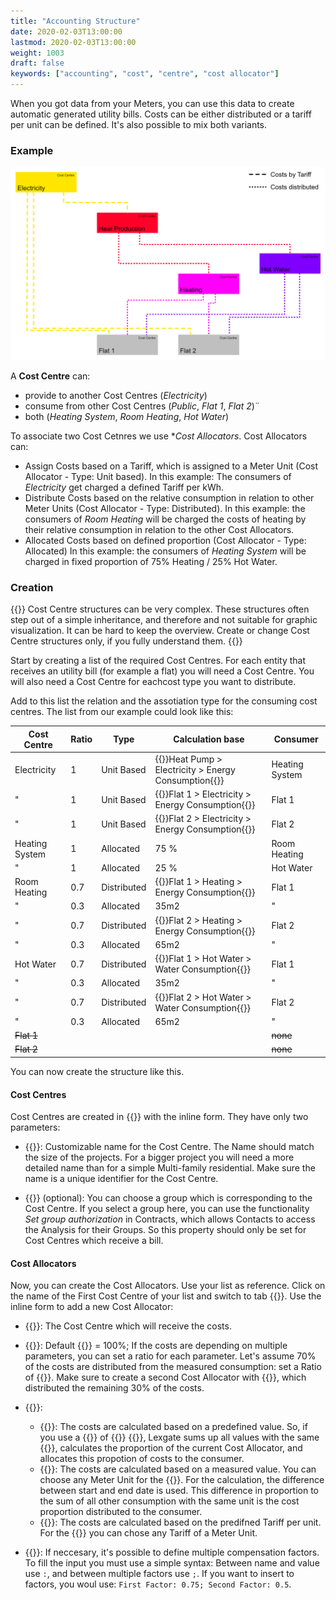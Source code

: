 ```yaml
---
title: "Accounting Structure"
date: 2020-02-03T13:00:00
lastmod: 2020-02-03T13:00:00
weight: 1003
draft: false
keywords: ["accounting", "cost", "centre", "cost allocator"]
---
```


When you got data from your Meters, you can use this data to create automatic generated utility bills. Costs can be either distributed or a tariff per unit can be defined. It's also possible to mix both variants.

### Example
![image example](StructureExample.en.png "image")

A **Cost Centre** can:
* provide to another Cost Centres (*Electricity*)
* consume from other Cost Centres (*Public*, *Flat 1*, *Flat 2*)¨
* both (*Heating System*, *Room Heating*, *Hot Water*)

To associate two Cost Cetnres we use **Cost Allocators*.
Cost Allocators can:
* Assign Costs based on a Tariff, which is assigned to a Meter Unit (Cost Allocator - Type: Unit based).
In this example: The consumers of *Electricity* get charged a defined Tariff per kWh.
* Distribute Costs based on the relative consumption in relation to other Meter Units (Cost Allocator - Type: Distributed). In this example: the consumers of *Room Heating* will be charged the costs of heating by their relative consumption in relation to the other Cost Allocators.
* Allocated Costs based on defined proportion (Cost Allocator - Type: Allocated)
In this example: the consumers of *Heating System* will be charged in fixed proportion of 75% Heating / 25% Hot Water.

### Creation
{{<notice warning>}}
Cost Centre structures can be very complex. These structures often step out of a simple inheritance, and therefore and not suitable for graphic visualization. It can be hard to keep the overview. Create or change Cost Centre structures only, if you fully understand them.
{{</notice>}}

Start by creating a list of the required Cost Centres. For each entity that receives an utility bill (for example a flat) you will need a Cost Centre. You will also need a Cost Centre for eachcost type you want to distribute. 

Add to this list the relation and the assotiation type for the consuming cost centres. The list from our example could look like this:

| Cost Centre    | Ratio | Type        | Calculation base                                                                          | Consumer       |
|----------------|-------|-------------|-------------------------------------------------------------------------------------------|----------------|
| Electricity    | 1     | Unit Based  | {{<tooltip text="Meter Unit">}}Heat Pump > Electricity > Energy Consumption{{</tooltip>}} | Heating System |
| "              | 1     | Unit Based  | {{<tooltip text="Meter Unit">}}Flat 1 > Electricity > Energy Consumption{{</tooltip>}}    | Flat 1         |
| "              | 1     | Unit Based  | {{<tooltip text="Meter Unit">}}Flat 2 > Electricity > Energy Consumption{{</tooltip>}}    | Flat 2         |
| Heating System | 1     | Allocated   | 75 %                                                                                      | Room Heating   |
| "              | 1     | Allocated   | 25 %                                                                                      | Hot Water      |
| Room Heating   | 0.7   | Distributed | {{<tooltip text="Meter Unit">}}Flat 1 > Heating > Energy Consumption{{</tooltip>}}        | Flat 1         |
| "              | 0.3   | Allocated   | 35m2                                                                                      | "              |
| "              | 0.7   | Distributed | {{<tooltip text="Meter Unit">}}Flat 2 > Heating > Energy Consumption{{</tooltip>}}        | Flat 2         |
| "              | 0.3   | Allocated   | 65m2                                                                                      | "              |
| Hot Water      | 0.7   | Distributed | {{<tooltip text="Meter Unit">}}Flat 1 > Hot Water > Water Consumption{{</tooltip>}}       | Flat 1         |
| "              | 0.3   | Allocated   | 35m2                                                                                      | "              |
| "              | 0.7   | Distributed | {{<tooltip text="Meter Unit">}}Flat 2 > Hot Water > Water Consumption{{</tooltip>}}       | Flat 2         |
| "              | 0.3   | Allocated   | 65m2                                                                                      | "              |
| ~~Flat 1~~     |       |             |                                                                                           | ~~none~~       |
| ~~Flat 2~~     |       |             |                                                                                           | ~~none~~       |

You can now create the structure like this.

#### Cost Centres
Cost Centres are created in {{<lga-nav text="Cost Centres">}} with the inline form. They have only two parameters:

* {{<lga-lbl text="Name">}}: Customizable name for the Cost Centre. The Name should match the size of the projects. For a bigger project you will need a more detailed name than for a simple Multi-family residential. Make sure the name is a unique identifier for the Cost Centre.

* {{<lga-lbl text="Corresponding group">}} (optional): You can choose a group which is corresponding to the Cost Centre. If you select a group here, you can use the functionality *Set group authorization* in Contracts, which allows Contacts to access the Analysis for their Groups. So this property should only be set for Cost Centres which receive a bill.

#### Cost Allocators
Now, you can create the Cost Allocators. Use your list as reference. Click on the name of the First Cost Centre of your list and switch to tab {{<lga-tab text="Providing to">}}. Use the inline form to add a new Cost Allocator:

* {{<lga-lbl text="Consuming Cost Centre">}}: The Cost Centre which will receive the costs.

* {{<lga-lbl text="Ratio">}}: Default {{<lga-inp text="1">}} = 100%; If the costs are depending on multiple parameters, you can set a ratio for each parameter. Let's assume 70% of the costs are distributed from the measured consumption: set a Ratio of {{<lga-inp text="0.7">}}. Make sure to create a second Cost Allocator with {{<lga-inp text="0.3">}}, which distributed the remaining 30% of the costs.

* {{<lga-lbl text="Type">}}:
    * {{<lga-inp text="Allocated">}}: The costs are calculated based on a predefined value. So, if you use a {{<lga-lbl text="Calculation Base">}} of {{<lga-inp text="25">}} {{<lga-inp text="m²">}}, Lexgate sums up all values with the same {{<lga-lbl text="Distribution Key Symbol">}}, calculates the proportion of the current Cost Allocator, and allocates this propotion of costs to the consumer.
    * {{<lga-inp text="Distributed">}}: The costs are calculated based on a measured value. You can choose any Meter Unit for the {{<lga-lbl text="Calculation Base">}}. For the calculation, the difference between start and end date is used. This difference in proportion to the sum of all other consumption with the same unit is the cost proportion distributed to the consumer.
    * {{<lga-inp text="Unit Based">}}: The costs are calculated based on the predifned Tariff per unit. For the {{<lga-lbl text="Calculation Base">}} you can chose any Tariff of a Meter Unit.

* {{<lga-lbl text="Compensation Factors">}}: If neccesary, it's possible to define multiple compensation factors. To fill the input you must use a simple syntax: Between name and value use `:`, and between multiple factors use `;`. If you want to insert to factors, you woul use: `First Factor: 0.75; Second Factor: 0.5`.
